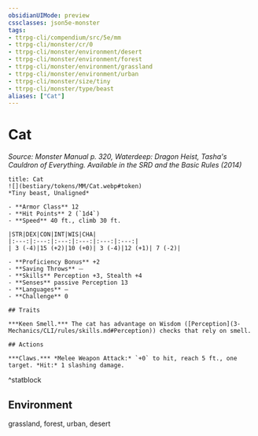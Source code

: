```yaml
---
obsidianUIMode: preview
cssclasses: json5e-monster
tags:
- ttrpg-cli/compendium/src/5e/mm
- ttrpg-cli/monster/cr/0
- ttrpg-cli/monster/environment/desert
- ttrpg-cli/monster/environment/forest
- ttrpg-cli/monster/environment/grassland
- ttrpg-cli/monster/environment/urban
- ttrpg-cli/monster/size/tiny
- ttrpg-cli/monster/type/beast
aliases: ["Cat"]
---
```

# Cat
*Source: Monster Manual p. 320, Waterdeep: Dragon Heist, Tasha's Cauldron of Everything. Available in the <span title='Systems Reference Document (5.1)'>SRD</span> and the Basic Rules (2014)*  

```ad-statblock
title: Cat
![](bestiary/tokens/MM/Cat.webp#token)
*Tiny beast, Unaligned*

- **Armor Class** 12
- **Hit Points** 2 (`1d4`)
- **Speed** 40 ft., climb 30 ft.

|STR|DEX|CON|INT|WIS|CHA|
|:---:|:---:|:---:|:---:|:---:|:---:|
| 3 (-4)|15 (+2)|10 (+0)| 3 (-4)|12 (+1)| 7 (-2)|

- **Proficiency Bonus** +2
- **Saving Throws** ⏤
- **Skills** Perception +3, Stealth +4
- **Senses** passive Perception 13
- **Languages** —
- **Challenge** 0

## Traits

***Keen Smell.*** The cat has advantage on Wisdom ([Perception](3-Mechanics/CLI/rules/skills.md#Perception)) checks that rely on smell.

## Actions

***Claws.*** *Melee Weapon Attack:* `+0` to hit, reach 5 ft., one target. *Hit:* 1 slashing damage.
```
^statblock

## Environment

grassland, forest, urban, desert